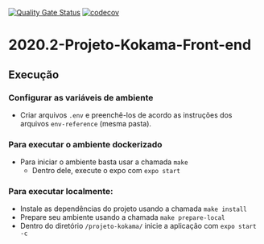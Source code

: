 [![Quality Gate Status](https://sonarcloud.io/api/project_badges/measure?project=fga-eps-mds_2020.2-Projeto-Kokama-Front-end&metric=alert_status)](https://sonarcloud.io/dashboard?id=fga-eps-mds_2020.2-Projeto-Kokama-Front-end)
[![codecov](https://codecov.io/gh/fga-eps-mds/2020.2-Projeto-Kokama-Front-end/branch/dev/graph/badge.svg?token=Q1MXF6Z70S)](https://codecov.io/gh/fga-eps-mds/2020.2-Projeto-Kokama-Front-end)

# 2020.2-Projeto-Kokama-Front-end


## Execução

### Configurar as variáveis de ambiente

* Criar arquivos `.env` e preenchê-los de acordo as instruções dos arquivos `env-reference` (mesma pasta).

### Para executar o ambiente dockerizado
* Para iniciar o ambiente basta usar a chamada `make`
  - Dentro dele, execute o expo com `expo start`

### Para executar localmente:
* Instale as dependências do projeto usando a chamada `make install`
* Prepare seu ambiente usando a chamada `make prepare-local`
* Dentro do diretório `/projeto-kokama/` inicie a aplicação com `expo start -c`
